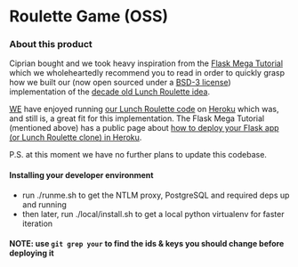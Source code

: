 # Roulette Game (OSS)

### About this product

Ciprian bought and we took heavy inspiration from the [Flask Mega Tutorial](https://courses.miguelgrinberg.com/p/flask-mega-tutorial) which we wholeheartedly recommend you to read in order to quickly grasp how we built our (now open sourced under a [BSD-3 license](LICENSE)) implementation of the [decade old Lunch Roulette idea](https://hbr.org/2013/01/a-new-way-to-network-inside-yo).

[WE](AUTHORS) have enjoyed running [our Lunch Roulette code](https://www.lunch-roulette.org/) on [Heroku](https://www.heroku.com/) which was, and still is, a great fit for this implementation. The Flask Mega Tutorial (mentioned above) has a public page about [how to deploy your Flask app (or Lunch Roulette clone) in Heroku](https://blog.miguelgrinberg.com/post/the-flask-mega-tutorial-part-xviii-deployment-on-heroku).

P.S. at this moment we have no further plans to update this codebase.

#### Installing your developer environment

- run ./runme.sh to get the NTLM proxy, PostgreSQL and required deps up and running
- then later, run ./local/install.sh to get a local python virtualenv for faster iteration

#### NOTE: use `git grep your` to find the ids & keys you should change before deploying it

